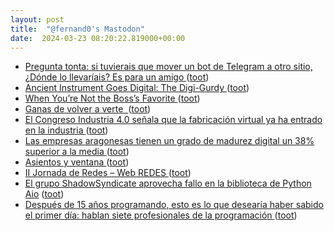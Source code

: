 ```yaml
---
layout: post
title:  "@fernand0's Mastodon"
date:  2024-03-23 08:20:22.819000+00:00
---
```

*  [Pregunta tonta: si tuvierais que mover un bot de Telegram a otro sitio, ¿Dónde lo llevaríais? Es para un amigo ](https://mastodon.social/@fernand0/112144025047373148) ([toot](https://mastodon.social/@fernand0/112144025047373148))
*  [Ancient Instrument Goes Digital: The Digi-Gurdy ](https://hackaday.com/2024/03/18/ancient-instrument-goes-digital-the-digi-gurdy) ([toot](https://mastodon.social/@fernand0/112142672040335681))
*  [When You’re Not the Boss’s Favorite ](https://hbr.org/tip/2024/03/when-youre-not-the-bosss-favorit) ([toot](https://mastodon.social/@fernand0/112140816792203489))
*  [Ganas de volver a verte  ](https://avecesunafoto.wordpress.com/2024/03/22/ganas-de-volver-a-verte) ([toot](https://mastodon.social/@fernand0/112140708089430977))
*  [El Congreso Industria 4.0 señala que la fabricación virtual ya ha entrado en la industria ](https://www.elperiodicodearagon.com/aragon/2024/03/14/congreso-industria-4-0-senala-99493387.htm) ([toot](https://mastodon.social/@fernand0/112140589946500434))
*  [Las empresas aragonesas tienen un grado de madurez digital un 38% superior a la media  ](https://www.heraldo.es/noticias/economia/2024/03/14/la-madurez-digital-en-las-empresas-de-aragon-esta-un-38-por-encima-de-la-media-espanola-1718724.html) ([toot](https://mastodon.social/@fernand0/112140211298683106))
*  [Asientos y ventana ](https://www.flickr.com/photos/fernand0/53602238825) ([toot](https://mastodon.social/@fernand0/112140129746056072))
*  [II Jornada de Redes – Web REDES ](https://webs.uab.cat/redes/2023/10/16/ii-jornada-de-redes) ([toot](https://mastodon.social/@fernand0/112139994628562125))
*  [El grupo ShadowSyndicate aprovecha fallo en la biblioteca de Python Aio](http) ([toot](https://mastodon.social/@fernand0/112139288362859417))
*  [Después de 15 años programando, esto es lo que desearía haber sabido el primer día: hablan siete profesionales de la programación ](https://www.genbeta.com/a-fondo/despues-15-anos-programando-esto-que-desearia-haber-sabido-primer-dia-hablan-siete-profesionales-programacio) ([toot](https://mastodon.social/@fernand0/112139063719034524))
